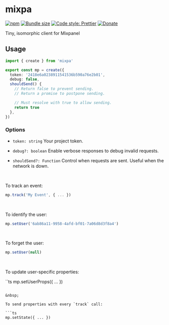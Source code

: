 # mixpa

[![npm](https://img.shields.io/npm/v/mixpa.svg)](https://www.npmjs.com/package/mixpa)
[![Bundle size](https://badgen.net/bundlephobia/min/mixpa)](https://bundlephobia.com/result?p=mixpa)
[![Code style: Prettier](https://img.shields.io/badge/code_style-prettier-ff69b4.svg)](https://github.com/prettier/prettier)
[![Donate](https://img.shields.io/badge/Donate-PayPal-green.svg)](https://paypal.me/alecdotbiz)

Tiny, isomorphic client for Mixpanel

## Usage

```ts
import { create } from 'mixpa'

export const mp = create({
  token: '2418e6a0238911541536b590a76e2b01',
  debug: false,
  shouldSend() {
    // Return false to prevent sending.
    // Return a promise to postpone sending.

    // Must resolve with true to allow sending.
    return true
  },
})
```

### Options

- `token: string` 
  Your project token.

- `debug?: boolean` 
  Enable verbose responses to debug invalid requests.

- `shouldSend?: Function` 
  Control when requests are sent. Useful when the network is down.

&nbsp;

To track an event:

```ts
mp.track('My Event', { ... })
```

&nbsp;

To identify the user:

```ts
mp.setUser('6ab86a11-9958-4afd-bf01-7a06d8d3f8a4')
```

&nbsp;

To forget the user:

```ts
mp.setUser(null)
```

&nbsp;

To update user-specific properties:

``ts
mp.setUserProps({ ... })
```

&nbsp;

To send properties with every `track` call:

```ts
mp.setState({ ... })
```
